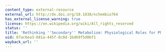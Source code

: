 ```yaml
---
content_type: external-resource
external_url: http://dx.doi.org/10.1038/nchembio764
has_external_license_warning: true
license: https://en.wikipedia.org/wiki/All_rights_reserved
status: ''
title: 'Rethinking ''Secondary'' Metabolism: Physiological Roles for Phenazine Antibiotics'
uid: 07ac6ea3-681a-445f-8c8d-1bd69f5d0bf1
wayback_url: ''
---
```


